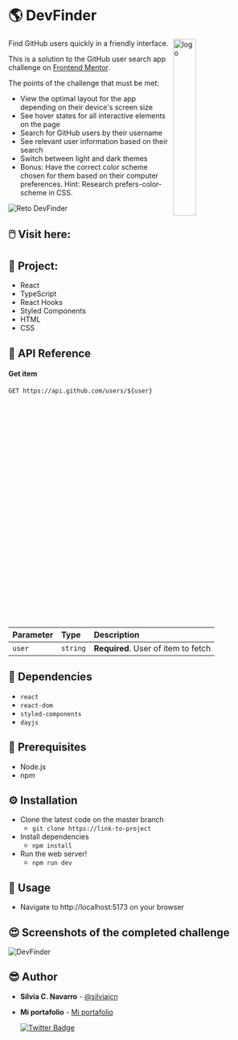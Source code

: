 # 🌎 DevFinder

<img width="30%" align="right" style="margin-right:5%" alt="logo" src="https://res.cloudinary.com/silviajcn/image/upload/v1679108311/Im%C3%A1genes%20para%20proyectos/logo_zmeqj8.svg" />

Find GitHub users quickly in a friendly interface.

This is a solution to the GitHub user search app challenge on [Frontend Mentor](https://www.frontendmentor.io/challenges/github-user-search-app-Q09YOgaH6).

The points of the challenge that must be met:

- View the optimal layout for the app depending on their device's screen size
- See hover states for all interactive elements on the page
- Search for GitHub users by their username
- See relevant user information based on their search
- Switch between light and dark themes
- Bonus: Have the correct color scheme chosen for them based on their computer preferences. Hint: Research prefers-color-scheme in CSS.

![Reto DevFinder](https://res.cloudinary.com/silviajcn/image/upload/v1679109708/PRACTICAS/Varios/screenshot_azf7da.jpg)

## 🖱️ Visit here: 

## 📁 Project:

- React
- TypeScript
- React Hooks
- Styled Components
- HTML
- CSS

## 🔗 API Reference

#### Get item

```GET https://api.github.com/users/${user}```

| Parameter | Type     | Description                       |
| :-------- | :------- | :-------------------------------- |
| `user`      | `string` | **Required**. User of item to fetch |

## 📌 Dependencies

* ```react```
* ```react-dom```
* ```styled-components```
* ```dayjs```

## 💼 Prerequisites

* Node.js
* npm

## ⚙️ Installation

* Clone the latest code on the master branch
    * ```git clone https://link-to-project```
* Install dependencies
    * ```npm install```
* Run the web server!
    * ```npm run dev```

## 🎈 Usage

* Navigate to http://localhost:5173 on your browser

## 😍 Screenshots of the completed challenge

![DevFinder](https://res.cloudinary.com/silviajcn/image/upload/v1679108591/PRACTICAS/Varios/devfinder_ebsejr.png)

## 😎 Author

* **Silvia C. Navarro**  - [@silviajcn](https://github.com/silviajcn)
* **Mi portafolio** - [Mi portafolio](https://silviajcn.vercel.app/)

    [![Twitter Badge](https://img.shields.io/badge/-@lectoramigrante-1ca0f1?style=flat&labelColor=1ca0f1&logo=twitter&logoColor=white&link=https://twitter.com/lectoramigrante)](https://twitter.com/lectoramigrante)
